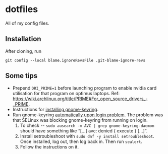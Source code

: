 # dotfiles

All of my config files.

## Installation
After cloning, run

```shell
git config --local blame.ignoreRevsFile .git-blame-ignore-revs
```

## Some tips
- Prepend `DRI_PRIME=1` before launching program to enable nvidia card utilisation for
  that program on optimus laptops. Ref: https://wiki.archlinux.org/title/PRIME#For_open_source_drivers_-_PRIME.
- Instructions for [installing gnome-keyring](https://nurdletech.com/linux-notes/agents/keyring.html).
- Run gnome-keyring [automatically upon login problem](https://www.reddit.com/r/Fedora/comments/qjag8s/issue_with_unlocking_gnomekeyring_when_using/).
  The problem was that SELinux was blocking gnome-keyring from running on login.
  1. To check -- `sudo ausearch -m AVC | grep gnome-keyring-daemon` should have
     something like “[...] avc: denied { execute } [...]”.
  2. Install setroubleshoot with `sudo dnf -y install setroubleshoot`. Once
     installed, log out, then log back in. Then run `sealert`.
  3. Follow the instructions on it.
